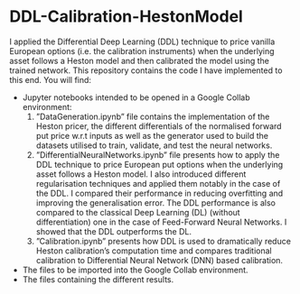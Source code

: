 # DDL-Calibration-HestonModel

I applied the Differential Deep Learning (DDL) technique to price vanilla European options (i.e. the calibration instruments) when the underlying asset follows a Heston model and then calibrated the model using the trained network. This repository contains the code I have implemented to this end. You will find:
* Jupyter notebooks intended to be opened in a Google Collab environment:
    1. ”DataGeneration.ipynb” file contains the implementation of the Heston pricer, the different differentials of the normalised forward put price w.r.t inputs as well as the generator used to build the datasets utilised to train, validate, and test the neural networks.
    2.  ”DifferentialNeuralNetworks.ipynb” file presents how to apply the DDL technique to price European put options when the underlying asset follows a Heston model. I also introduced different regularisation techniques and applied them notably in the case of the DDL. I compared their performance in reducing overfitting and improving the generalisation error. The DDL performance is also compared to the classical Deep Learning (DL) (without differentiation) one in the case of Feed-Forward Neural Networks. I showed that the DDL outperforms the DL.
    3.  ”Calibration.ipynb” presents how DDL is used to dramatically reduce Heston calibration’s computation time and compares traditional calibration to Differential Neural Network (DNN) based calibration.
* The files to be imported into the Google Collab environment.
* The files containing the different results.


